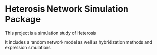 Heterosis Network Simulation Package
====================================

This project is a simulation study of Heterosis

It includes a random network model as well as 
hybridization methods and expression simulations
